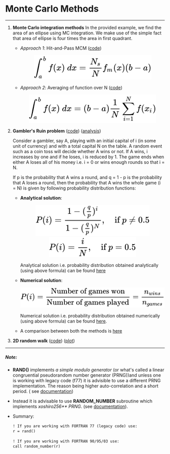 # Monte Carlo Methods

---

1. **Monte Carlo integration methods** 
    In the provided example, we find the area of an ellipse using MC integration. We make use of the simple fact that area of ellipse is four times the area in first quadrant.

    - *Approach 1*: Hit-and-Pass MCM ([code](/MCM/integral.f95))
        <!-- $$ 
        \int_{a}^{b} f(x) \ dx = \frac{N_s}{N} f_m(x) (b-a) 
        $$ --> 

        <div align="center"><img src="..\svg\CqpsQxX088.svg"/></div>

    - *Approach 2*: Averaging of function over N ([code](/MCM/integral2.f95))

        <!-- $$
        \int_{a}^{b} f(x) \ dx = (b-a) \frac{1}{N} \sum_{i=1}^N f(x_i) 
        $$ --> 

        <div align="center"><img src="..\svg\7aK4vE6DpA.svg"/></div>

2. **Gambler's Ruin problem** ([code](/MCM/gambler.f95)) ([analysis](/MCM/gambler.pdf))  

    Consider a gambler, say A, playing with an initial capital of i (in some unit of currency) and with a total capital N on the table. A random event such as a coin toss will decide whether A wins or not. If A wins, i increases by one and if he loses, i is reduced by 1. The game ends when either A loses all of his money i.e. i = 0 or wins enough rounds so that i = N. 


     If p is the probability that A wins a round, and q = 1 - p is the probability that A loses a round, then the probability that A wins the whole game (i = N) is given by following probability distribution functions:

    - **Analytical solution**: 
        <!-- $$
        P(i) =	\frac{1 - (\frac{q}{p})^i}{1 - (\frac{q}{p})^N}, \quad \text{if } p \neq 0.5
        $$ --> 

        <div align="center"><img src="..\svg\UxRS14YQZF.svg"/></div>
        <!-- $$
        P(i) =	\frac{i}{N}, \quad \text{if } p = 0.5
        $$ --> 

        <div align="center"><img src="..\svg\ksGhNOnTi1.svg"/></div> 

        Analytical solution i.e. probability distribution obtained analytically (using above formula) can be found [here](/MCM/plots/plotb.pdf)
    

    -  **Numerical solution**: 
        <!-- $$
        P(i) = \frac{\text{Number of games won}}{\text{Number of games played}} = \frac{n_{wins}}{n_{games}}
        $$ --> 

        <div align="center"><img src="..\svg\k0xiWmA3iv.svg"/></div> 


        Numerical solution i.e. probability distribution obtained numerically (using above formula) can be found [here](/MCM/plots/plota.pdf).

    - A comparison between both the methods is [here](/MCM/plots/plotc.pdf)


3. **2D random walk** ([code](/MCM/Rdwalk.f95)) ([plot](/MCM/plots/Rdwalk2D.png))

---

##### Note:

- **RAND()** implements *a simple modulo generator* (or what's called a linear congruential pseudorandom number generator (PRNG))and unless one is working with legacy code (f77) it is advisible to use a different PRNG implementation. The reason being higher auto-correlation and a short period. ( see [documentation](https://gcc.gnu.org/onlinedocs/gfortran/RAND.html))

- Instead it is advisable to use **RANDOM_NUMBER** subroutine which implements *xoshiro256\*\* PRNG*. (see [documentation](https://gcc.gnu.org/onlinedocs/gfortran/RANDOM_005fNUMBER.html#RANDOM_005fNUMBER)). 

- Summary:

    ```
    ! If you are working with FORTRAN 77 (legacy code) use:
    r = rand()

    ! If you are working with FORTRAN 90/95/03 use:
    call random_number(r)
    ```
  
